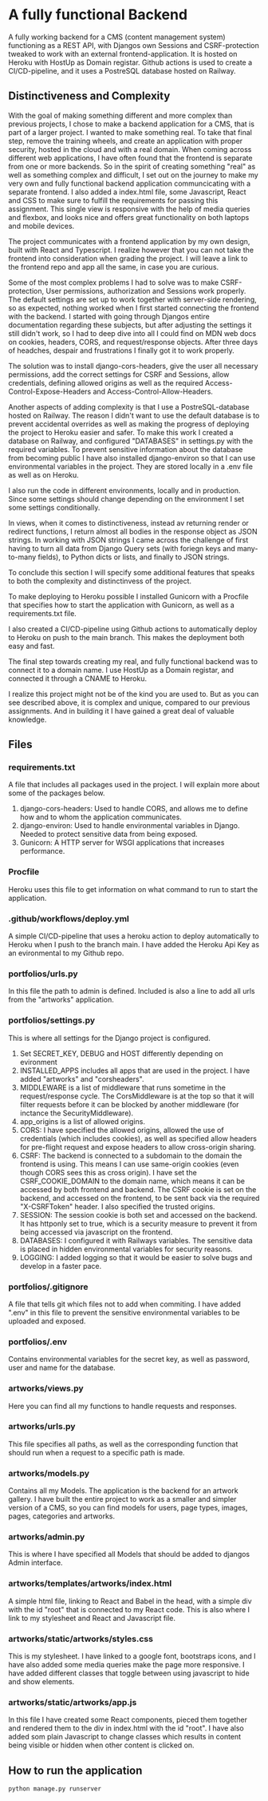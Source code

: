 # A fully functional Backend

A fully working backend for a CMS (content management system) functioning as a REST API, with Djangos own Sessions and CSRF-protection tweaked to work with an external frontend-application. It is hosted on Heroku with HostUp as Domain registar. Github actions is used to create a CI/CD-pipeline, and it uses a PostreSQL database hosted on Railway.

## Distinctiveness and Complexity

With the goal of making something different and more complex than previous projects, I chose to make a backend application for a CMS, that is part of a larger project. I wanted to make something real. To take that final step, remove the training wheels, and create an application with proper security, hosted in the cloud and with a real domain. When coming across different web applications, I have often found that the frontend is separate from one or more backends. So in the spirit of creating something "real" as well as something complex and difficult, I set out on the journey to make my very own and fully functional backend application communcicating with a separate frontend. I also added a index.html file, some Javascript, React and CSS to make sure to fulfill the requirements for passing this assignment. This single view is responsive with the help of media queries and flexbox, and looks nice and offers great functionality on both laptops and mobile devices.

The project communicates with a frontend application by my own design, built with React and Typescript. I realize however that you can not take the frontend into consideration when grading the project. I will leave a link to the frontend repo and app all the same, in case you are curious.

Some of the most complex problems I had to solve was to make CSRF-protection, User permissions, authorization and Sessions work properly. The default settings are set up to work together with server-side rendering, so as expected, nothing worked when I first started connecting the frontend with the backend. I started with going through Djangos entire documentation regarding these subjects, but after adjusting the settings it still didn't work, so I had to deep dive into all I could find on MDN web docs on cookies, headers, CORS, and request/response objects. After three days of headches, despair and frustrations I finally got it to work properly.

The solution was to install django-cors-headers, give the user all necessary permissions, add the correct settings for CSRF and Sessions, allow credentials, defining allowed origins as well as the required Access-Control-Expose-Headers and Access-Control-Allow-Headers.

Another aspects of adding complexity is that I use a PostreSQL-database hosted on Railway. The reason I didn't want to use the default database is to prevent accidental overrides as well as making the progress of deploying the project to Heroku easier and safer. To make this work I created a database on Railway, and configured "DATABASES" in settings.py with the required variables. To prevent sensitive information about the database from becoming public I have also installed django-environ so that I can use environmental variables in the project. They are stored locally in a .env file as well as on Heroku.

I also run the code in different environments, locally and in production. Since some settings should change depending on the environment I set some settings conditionally.

In views, when it comes to distinctiveness, instead av returning render or redirect functions, I return almost all bodies in the response object as JSON strings. In working with JSON strings I came across the challenge of first having to turn all data from Django Query sets (with foriegn keys and many-to-many fields), to Python dicts or lists, and finally to JSON strings.

To conclude this section I will specify some additional features that speaks to both the complexity and distinctinvess of the project.

To make deploying to Heroku possible I installed Gunicorn with a Procfile that specifies how to start the application with Gunicorn, as well as a requirements.txt file.

I also created a CI/CD-pipeline using Github actions to automatically deploy to Heroku on push to the main branch. This makes the deployment both easy and fast.

The final step towards creating my real, and fully functional backend was to connect it to a domain name. I use HostUp as a Domain registar, and connected it through a CNAME to Heroku.

I realize this project might not be of the kind you are used to. But as you can see described above, it is complex and unique, compared to our previous assignments. And in building it I have gained a great deal of valuable knowledge.


## Files

### requirements.txt

A file that includes all packages used in the project. I will explain more about some of the packages below.

1. django-cors-headers: Used to handle CORS, and allows me to define how and to whom the application communicates.
2. django-environ: Used to handle environmental variables in Django. Needed to protect sensitive data from being exposed.
3. Gunicorn: A HTTP server for WSGI applications that increases performance.

### Procfile

Heroku uses this file to get information on what command to run to start the application.

### .github/workflows/deploy.yml

A simple CI/CD-pipeline that uses a heroku action to deploy automatically to Heroku when I push to the branch main. I have added the Heroku Api Key as an evironmental to my Github repo.

### portfolios/urls.py

In this file the path to admin is defined. Included is also a line to add all urls from the "artworks" application.

### portfolios/settings.py

This is where all settings for the Django project is configured.

1. Set SECRET_KEY, DEBUG and HOST differently depending on evironment
2. INSTALLED_APPS includes all apps that are used in the project. I have added "artworks" and "corsheaders".
3. MIDDLEWARE is a list of middleware that runs sometime in the request/response cycle. The CorsMiddleware is at the top so that it will filter requests before it can be blocked by another middleware (for inctance the SecurityMiddleware).
4. app_origins is a list of allowed origins.
5. CORS: I have specified the allowed origins, allowed the use of credentials (which includes cookies), as well as specified allow headers for pre-flight request and expose headers to allow cross-origin sharing.
6. CSRF: The backend is connected to a subdomain to the domain the frontend is using. This means I can use same-origin cookies (even though CORS sees this as cross origin). I have set the CSRF_COOKIE_DOMAIN to the domain name, which means it can be accessed by both frontend and backend. The CSRF cookie is set on the backend, and accessed on the frontend, to be sent back via the required "X-CSRFToken" header. I also specified the trusted origins.
7. SESSION: The session cookie is both set and accessed on the backend. It has httponly set to true, which is a security measure to prevent it from being accessed via javascript on the frontend.
8. DATABASES: I configured it with Railways variables. The sensitive data is placed in hidden environmental variables for security reasons.
9. LOGGING: I added logging so that it would be easier to solve bugs and develop in a faster pace.

### portfolios/.gitignore

A file that tells git which files not to add when commiting. I have added ".env" in this file to prevent the sensitive environmental variables to be uploaded and exposed.

### portfolios/.env

Contains environmental variables for the secret key, as well as password, user and name for the database.

### artworks/views.py

Here you can find all my functions to handle requests and responses. 

### artworks/urls.py

This file specifies all paths, as well as the corresponding function that should run when a request to a specific path is made.

### artworks/models.py

Contains all my Models. The application is the backend for an artwork gallery. I have built the entire project to work as a smaller and simpler version of a CMS, so you can find models for users, page types, images, pages, categories and artworks.

### artworks/admin.py

This is where I have specified all Models that should be added to djangos Admin interface.

### artworks/templates/artworks/index.html

A simple html file, linking to React and Babel in the head, with a simple div with the id "root" that is connected to my React code. This is also where I link to my stylesheet and React and Javascript file.

### artworks/static/artworks/styles.css

This is my stylesheet. I have linked to a google font, bootstraps icons, and I have also added some media queries make the page more responsive. I have added different classes that toggle between using javascript to hide and show elements.

### artworks/static/artworks/app.js

In this file I have created some React components, pieced them together and rendered them to the div in index.html with the id "root". I have also added som plain Javascript to change classes which results in content being visible or hidden when other content is clicked on.

## How to run the application

```
python manage.py runserver
```




